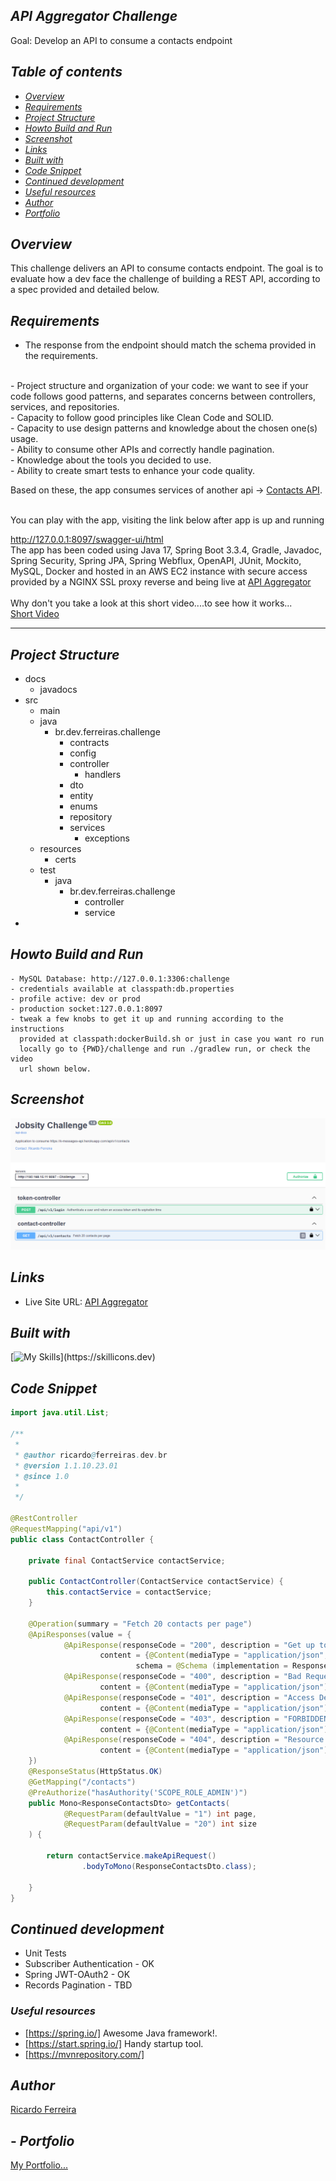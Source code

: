 ## _API Aggregator Challenge_ <br />
Goal: Develop an API to consume a contacts endpoint 

## _Table of contents_

- [_Overview_](#overview)
- [_Requirements_](#requirements)
- [_Project Structure_](#requirements)
- [_Howto Build and Run_](#requirements)
- [_Screenshot_](#screenshot)
- [_Links_](...)
- [_Built with_](#built-with)
- [_Code Snippet_](#requirements)
- [_Continued development_](#continued-development)
- [_Useful resources_](#useful-resources)
- [_Author_](#requirements)
- [_Portfolio_](#requirements)

## _Overview_

This challenge delivers an API to consume contacts endpoint. 
The goal is to evaluate how a dev face the challenge of
building a REST API, according to a spec provided and detailed below.


## _Requirements_

- The response from the endpoint should match the schema provided in the requirements.
<br />
- Project structure and organization of your code: we want to see if your code follows good patterns, and separates
concerns between controllers, services, and repositories.
<br />
- Capacity to follow good principles like Clean Code and SOLID.
<br />
- Capacity to use design patterns and knowledge about the chosen one(s) usage.
<br />
- Ability to consume other APIs and correctly handle pagination.
<br />
- Knowledge about the tools you decided to use.
<br />
- Ability to create smart tests to enhance your code quality.

Based on these, the app consumes services of another api -> <a href="https://k-messages-api.herokuapp.com" target="_blank">Contacts API</a>.

<br />
You can play with the app, visiting the link below after app
is up and running

http://127.0.0.1:8097/swagger-ui/html
<br />
The app has been coded using Java 17, Spring Boot 3.3.4, Gradle, Javadoc, Spring Security, Spring JPA, 
Spring Webflux, OpenAPI, JUnit, Mockito, MySQL, Docker and hosted in an AWS EC2 instance with secure access provided
by a NGINX SSL proxy reverse and being live at <a href="https://challenge.ferreiras.dev.br/swagger-ui/index.html" target="_blank">API Aggregator</a> <br />
<br />
Why don't you take a look at this short video....to see how it works...
<br />
<a href="https://youtu.be/CUdN-P-14So" target="_blank">Short Video</a>
<hr />

## _Project Structure_
- docs
   - javadocs
- src
    - main
    - java
        - br.dev.ferreiras.challenge
            - contracts
            - config
            - controller
              - handlers 
            - dto
            - entity
            - enums
            - repository
            - services
              - exceptions
    - resources
        - certs
    - test
      - java
        - br.dev.ferreiras.challenge
          - controller
          - service
-

## _Howto Build and Run_

  ```
  - MySQL Database: http://127.0.0.1:3306:challenge
  - credentials available at classpath:db.properties
  - profile active: dev or prod
  - production socket:127.0.0.1:8097
  - tweak a few knobs to get it up and running according to the instructions
    provided at classpath:dockerBuild.sh or just in case you want ro run
    locally go to {PWD}/challenge and run ./gradlew run, or check the video
    url shown below.

```

## _Screenshot_

[![](./jobsity.png)]()

## _Links_

- Live Site URL: <a href="https://challenge.ferreiras.dev.br/swagger-ui/index.html" target="_blank">API Aggregator</a>

## _Built with_

[![My Skills](https://skillicons.dev/icons?i=java,spring,mysql,gradle,docker,redhat,aws,idea,git,github,)](https://skillicons.dev)

## _Code Snippet_

```java
import java.util.List;

/**
 * 
 * @author ricardo@ferreiras.dev.br
 * @version 1.1.10.23.01
 * @since 1.0
 *
 */

@RestController
@RequestMapping("api/v1")
public class ContactController {

    private final ContactService contactService;

    public ContactController(ContactService contactService) {
        this.contactService = contactService;
    }

    @Operation(summary = "Fetch 20 contacts per page")
    @ApiResponses(value = {
            @ApiResponse(responseCode = "200", description = "Get up to 20 contacts per page.",
                    content = {@Content(mediaType = "application/json",
                            schema = @Schema (implementation = ResponseContactsDto.class))}),
            @ApiResponse(responseCode = "400", description = "Bad Request",
                    content = {@Content(mediaType = "application/json")}),
            @ApiResponse(responseCode = "401", description = "Access Denied",
                    content = {@Content(mediaType = "application/json")}),
            @ApiResponse(responseCode = "403", description = "FORBIDDEN",
                    content = {@Content(mediaType = "application/json")}),
            @ApiResponse(responseCode = "404", description = "Resource not found!",
                    content = {@Content(mediaType = "application/json")})
    })
    @ResponseStatus(HttpStatus.OK)
    @GetMapping("/contacts")
    @PreAuthorize("hasAuthority('SCOPE_ROLE_ADMIN')")
    public Mono<ResponseContactsDto> getContacts(
            @RequestParam(defaultValue = "1") int page,
            @RequestParam(defaultValue = "20") int size
    ) {

        return contactService.makeApiRequest()
                .bodyToMono(ResponseContactsDto.class);

    }
}


``` 

## _Continued development_

- Unit Tests 
- Subscriber Authentication - OK
- Spring JWT-OAuth2 - OK
- Records Pagination - TBD

### _Useful resources_

- [https://spring.io/] Awesome Java framework!.
- [https://start.spring.io/]  Handy startup tool.
- [https://mvnrepository.com/]

## _Author_
<a href="mailto:ricardo@ferreiras.dev.br">Ricardo Ferreira</a>

## - _Portfolio_
<a href="https://www.ferreiras.dev.br" target="_blank">My Portfolio...</a>

